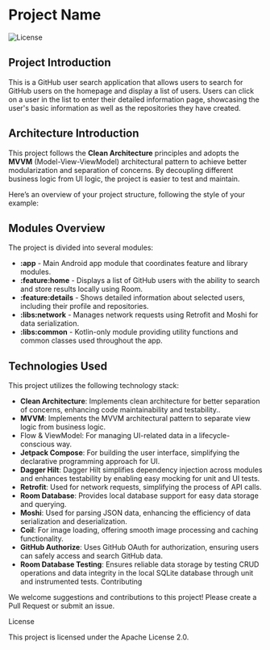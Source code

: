 # Project Name

![License](https://img.shields.io/badge/license-Apache%202.0-brightgreen)

## Project Introduction

This is a GitHub user search application that allows users to search for GitHub users on the homepage and display a list of users. Users can click on a user in the list to enter their detailed information page, showcasing the user's basic information as well as the repositories they have created.

## Architecture Introduction

This project follows the **Clean Architecture** principles and adopts the **MVVM** (Model-View-ViewModel) architectural pattern to achieve better modularization and separation of concerns. By decoupling different business logic from UI logic, the project is easier to test and maintain.

Here’s an overview of your project structure, following the style of your example:

## Modules Overview

The project is divided into several modules:

- **:app** - Main Android app module that coordinates feature and library modules.
- **:feature:home** - Displays a list of GitHub users with the ability to search and store results locally using Room.
- **:feature:details** - Shows detailed information about selected users, including their profile and repositories.
- **:libs:network** - Manages network requests using Retrofit and Moshi for data serialization.
- **:libs:common** - Kotlin-only module providing utility functions and common classes used throughout the app.

## Technologies Used

This project utilizes the following technology stack:

- **Clean Architecture**: Implements clean architecture for better separation of concerns, enhancing code maintainability and testability..
- **MVVM**: Implements the MVVM architectural pattern to separate view logic from business logic.
- Flow & ViewModel: For managing UI-related data in a lifecycle-conscious way.
- **Jetpack Compose**: For building the user interface, simplifying the declarative programming approach for UI.
- **Dagger Hilt**: Dagger Hilt simplifies dependency injection across modules and enhances testability by enabling easy mocking for unit and UI tests.
- **Retrofit**: Used for network requests, simplifying the process of API calls.
- **Room Database**: Provides local database support for easy data storage and querying.
- **Moshi**: Used for parsing JSON data, enhancing the efficiency of data serialization and deserialization.
- **Coil**: For image loading, offering smooth image processing and caching functionality.
- **GitHub Authorize**: Uses GitHub OAuth for authorization, ensuring users can safely access and search GitHub data.
- **Room Database Testing**: Ensures reliable data storage by testing CRUD operations and data integrity in the local SQLite database through unit and instrumented tests.
Contributing

We welcome suggestions and contributions to this project! Please create a Pull Request or submit an issue.

License

This project is licensed under the Apache License 2.0.
